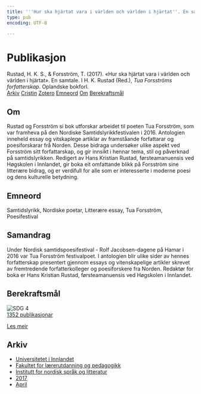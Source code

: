 ```yaml
---
title: '''Hur ska hjärtat vara i världen och världen i hjärtat''. En samtale'
type: pub
encoding: UTF-8

---
```

<h1>Publikasjon</h1>
<article id="csl-bib-container-QLBGWFBG" class="csl-bib-container">
  <div class="csl-bib-body"> <div class="csl-entry">Rustad, H. K. S., &#38; Forsström, T. (2017). «Hur ska hjärtat vara i världen och världen i hjärtat». En samtale. I H. K. Rustad (Red.), <i>Tua Forsströms forfatterskap</i>. Oplandske bokforl.</div> </div>
  <div class="csl-bib-buttons">
    <a href="#taxonomy-article-QLBGWFBG" alt="archive" class="csl-bib-button">Arkiv</a>
    <a href="https://app.cristin.no/results/show.jsf?id=1464401" alt="Cristin" class="csl-bib-button">Cristin</a>
    <a href="http://zotero.org/groups/5881554/items/QLBGWFBG" alt="Zotero" class="csl-bib-button">Zotero</a>
    <a href="#keywords-article-QLBGWFBG" alt="keywords" class="csl-bib-button">Emneord</a>
    <a href="#about-article-QLBGWFBG" alt="about_pub" class="csl-bib-button">Om</a>
    <a href="#sdg-article-QLBGWFBG" alt="sdg" class="csl-bib-button">Berekraftsmål</a>
  </div>
  <div id="csl-bib-meta-container-QLBGWFBG"></div>
</article>
<div id="csl-bib-meta-QLBGWFBG" class="csl-bib-meta">
  <article id="about-article-QLBGWFBG" class="about_pub-article">
    <h1>Om</h1>
    Rustad og Forsström si bok utforskar arbeidet til poeten Tua Forsström, som var framheva på den Nordiske Samtidslyrikkfestivalen i 2016. Antologien inneheld essay og vitskaplege artiklar av framståande forfattarar og poesiforskarar frå Norden. Desse bidraga undersøker ulike aspekt ved Forsström sitt forfattarskap, og gir innsikt i hennar tema, stil og påverknad på samtidslyrikken. Redigert av Hans Kristian Rustad, førsteamanuensis ved Høgskolen i Innlandet, gir boka eit omfattande blikk på Forsström sine litterære bidrag, og er verdifull for alle som er interesserte i moderne poesi og dens kulturelle betydning.
  </article>
  <article id="keywords-article-QLBGWFBG" class="keywords-article">
    <h1>Emneord</h1>
    Samtidslyrikk, Nordiske poetar, Litterære essay, Tua Forsström, Poesifestival
  </article>
  <article id="abstract-article-QLBGWFBG" class="abstract-article">
    <h1>Samandrag</h1>
    Under Nordisk samtidspoesifestival - Rolf Jacobsen-dagene på Hamar i 2016 var Tua Forsström festivalpoet. I antologien blir ulike sider av hennes forfatterskap presentert gjennom essays og vitenskapelige artikler skrevet av fremtredende forfatterkolleger og poesiforskere fra Norden. Redaktør for boka er Hans Kristian Rustad, førsteamanuensis ved Høgskolen i Innlandet.
  </article>
  <article id="sdg-article-QLBGWFBG" class="sdg-article">
    <h1>Berekraftsmål</h1>
    <div class="sdg-container"><div id="sdg4" class="sdg">
        <img src="{{< params subfolder >}}images/sdg/sdg04_nn.png" class="image" alt="SDG 4">
        <div class="sdg-overlay">
          <a href="/nn/archive/?key=?sdg=4#archive" class="sdg-publication-count"><span>1352</span> publikasjonar</a>
          <p><a href="https://fn.no/om-fn/fns-baerekraftsmaal/god-utdanning?lang=nno-NO" class="sdg-read-more">Les meir</a></p>
        </div>
      </div></div>
  </article>
  <article id="taxonomy-article-QLBGWFBG" class="taxonomy-article">
    <h1>Arkiv</h1>
    <ul>
      <li>
        <a href="/nn/archive/?key=3DCRN523">Universitetet i Innlandet</a>
      </li>
      <li>
        <a href="/nn/archive/?key=WYNZA47F">Fakultet for lærerutdanning og pedagogikk</a>
      </li>
      <li>
        <a href="/nn/archive/?key=T9U6ILTU">Institutt for nordisk språk og litteratur</a>
      </li>
      <li>
        <a href="/nn/archive/?key=ZXPJXTL9">2017</a>
      </li>
      <li>
        <a href="/nn/archive/?key=Y8Z5G3TS">April</a>
      </li>
    </ul>
  </article>
</div>
